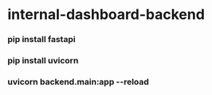 ﻿# internal-dashboard-backend
### pip install fastapi
### pip install uvicorn
### uvicorn backend.main:app --reload
